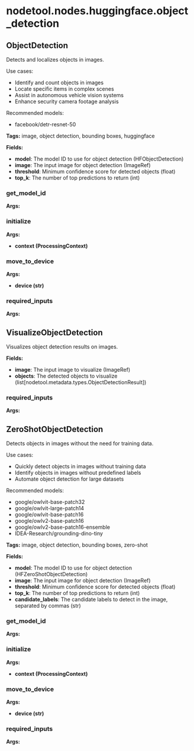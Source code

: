 # nodetool.nodes.huggingface.object_detection

## ObjectDetection

Detects and localizes objects in images.

Use cases:
- Identify and count objects in images
- Locate specific items in complex scenes
- Assist in autonomous vehicle vision systems
- Enhance security camera footage analysis

Recommended models:
- facebook/detr-resnet-50

**Tags:** image, object detection, bounding boxes, huggingface

**Fields:**
- **model**: The model ID to use for object detection (HFObjectDetection)
- **image**: The input image for object detection (ImageRef)
- **threshold**: Minimum confidence score for detected objects (float)
- **top_k**: The number of top predictions to return (int)

### get_model_id

**Args:**

### initialize

**Args:**
- **context (ProcessingContext)**

### move_to_device

**Args:**
- **device (str)**

### required_inputs

**Args:**


## VisualizeObjectDetection

Visualizes object detection results on images.

**Fields:**
- **image**: The input image to visualize (ImageRef)
- **objects**: The detected objects to visualize (list[nodetool.metadata.types.ObjectDetectionResult])

### required_inputs

**Args:**


## ZeroShotObjectDetection

Detects objects in images without the need for training data.

Use cases:
- Quickly detect objects in images without training data
- Identify objects in images without predefined labels
- Automate object detection for large datasets

Recommended models:
- google/owlvit-base-patch32
- google/owlvit-large-patch14
- google/owlvit-base-patch16
- google/owlv2-base-patch16
- google/owlv2-base-patch16-ensemble
- IDEA-Research/grounding-dino-tiny

**Tags:** image, object detection, bounding boxes, zero-shot

**Fields:**
- **model**: The model ID to use for object detection (HFZeroShotObjectDetection)
- **image**: The input image for object detection (ImageRef)
- **threshold**: Minimum confidence score for detected objects (float)
- **top_k**: The number of top predictions to return (int)
- **candidate_labels**: The candidate labels to detect in the image, separated by commas (str)

### get_model_id

**Args:**

### initialize

**Args:**
- **context (ProcessingContext)**

### move_to_device

**Args:**
- **device (str)**

### required_inputs

**Args:**


